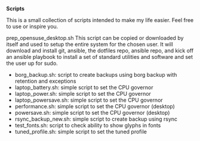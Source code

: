 **Scripts**

This is a small collection of scripts intended to make my life easier. Feel free to use or inspire you.

prep_opensuse_desktop.sh 
This script can be copied or downloaded by itself and used to setup the entire system for the chosen user. It will download and install git, ansible, the dotfiles repo, ansible repo, and kick off an ansible playbook to install a set of standard utilities and software and set the user up for sudo.

- borg_backup.sh: script to create backups using borg backup with retention and exceptions
- laptop_battery.sh: simple script to set the CPU governor
- laptop_power.sh: simple script to set the CPU governor 
- laptop_powersave.sh: simple script to set the CPU governor
- performance.sh: simple script to set the CPU governor (desktop)
- powersave.sh: simple script to set the CPU governor (desktop)
- rsync_backup_new.sh: simple script to create backup using rsync 
- test_fonts.sh: script to check ability to show glyphs in fonts 
- tuned_profile.sh: simple script to set the tuned profile
